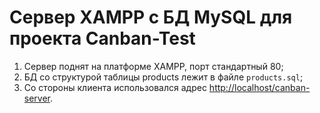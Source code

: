 # Сервер XAMPP с БД MySQL для проекта Canban-Test

1. Сервер поднят на платформе XAMPP, порт стандартный 80;
2. БД со структурой таблицы products лежит в файле `products.sql`;
3. Со стороны клиента использовался адрес <http://localhost/canban-server>.

